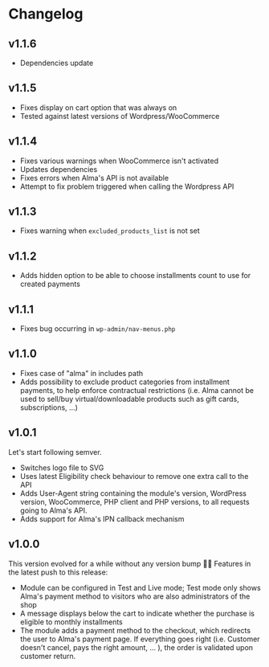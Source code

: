 Changelog
=========

v1.1.6
------

* Dependencies update

v1.1.5
-------

* Fixes display on cart option that was always on
* Tested against latest versions of Wordpress/WooCommerce

v1.1.4
-------

* Fixes various warnings when WooCommerce isn't activated
* Updates dependencies
* Fixes errors when Alma's API is not available
* Attempt to fix problem triggered when calling the Wordpress API 

v1.1.3
-------

* Fixes warning when `excluded_products_list` is not set

v1.1.2
------

* Adds hidden option to be able to choose installments count to use for created payments

v1.1.1
------

* Fixes bug occurring in `wp-admin/nav-menus.php`

v1.1.0
------

* Fixes case of "alma" in includes path
* Adds possibility to exclude product categories from installment payments, to help enforce contractual restrictions 
  (i.e. Alma cannot be used to sell/buy virtual/downloadable products such as gift cards, subscriptions, ...)

v1.0.1
------
Let's start following semver.

* Switches logo file to SVG
* Uses latest Eligibility check behaviour to remove one extra call to the API
* Adds User-Agent string containing the module's version, WordPress version, WooCommerce, PHP client and PHP versions,
to all requests going to Alma's API.
* Adds support for Alma's IPN callback mechanism

v1.0.0
------
This version evolved for a while without any version bump 🤷‍♂️
Features in the latest push to this release:

* Module can be configured in Test and Live mode; Test mode only shows Alma's payment method to visitors who are also
administrators of the shop
* A message displays below the cart to indicate whether the purchase is eligible to monthly installments
* The module adds a payment method to the checkout, which redirects the user to Alma's payment page.
If everything goes right (i.e. Customer doesn't cancel, pays the right amount, ... ), the order is validated upon customer return.
